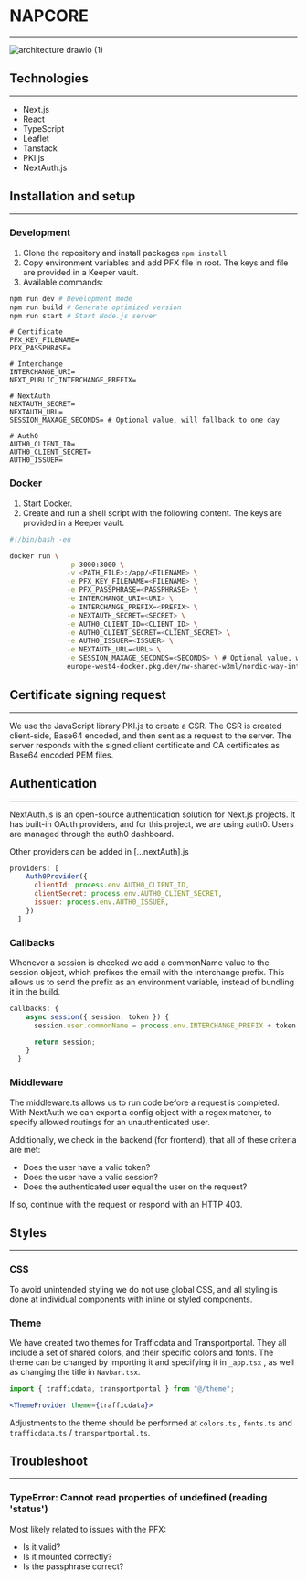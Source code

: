 # NAPCORE

---

![architecture drawio (1)](https://github.com/NordicWayInterchange/napcore-frontend/assets/127298906/88333580-19a0-4404-bb15-28c50d0304f5)

## Technologies

---

- Next.js
- React
- TypeScript
- Leaflet
- Tanstack
- PKI.js
- NextAuth.js

## Installation and setup

---

### Development

1. Clone the repository and install packages `npm install`
2. Copy environment variables and add PFX file in root. The keys and file are provided in a Keeper vault.
3. Available commands:

```bash
npm run dev # Development mode
npm run build # Generate optimized version
npm run start # Start Node.js server
```

```
# Certificate
PFX_KEY_FILENAME=
PFX_PASSPHRASE=

# Interchange
INTERCHANGE_URI=
NEXT_PUBLIC_INTERCHANGE_PREFIX=

# NextAuth
NEXTAUTH_SECRET=
NEXTAUTH_URL=
SESSION_MAXAGE_SECONDS= # Optional value, will fallback to one day

# Auth0
AUTH0_CLIENT_ID=
AUTH0_CLIENT_SECRET=
AUTH0_ISSUER=
```

### Docker

1. Start Docker.
2. Create and run a shell script with the following content. The keys are provided in a Keeper vault.

```bash
#!/bin/bash -eu

docker run \
              -p 3000:3000 \
              -v <PATH_FILE>:/app/<FILENAME> \
              -e PFX_KEY_FILENAME=<FILENAME> \
              -e PFX_PASSPHRASE=<PASSPHRASE> \
              -e INTERCHANGE_URI=<URI> \
              -e INTERCHANGE_PREFIX=<PREFIX> \
              -e NEXTAUTH_SECRET=<SECRET> \
              -e AUTH0_CLIENT_ID=<CLIENT_ID> \
              -e AUTH0_CLIENT_SECRET=<CLIENT_SECRET> \
              -e AUTH0_ISSUER=<ISSUER> \
              -e NEXTAUTH_URL=<URL> \
              -e SESSION_MAXAGE_SECONDS=<SECONDS> \ # Optional value, will fallback to one day
              europe-west4-docker.pkg.dev/nw-shared-w3ml/nordic-way-interchange/napcore-frontend:1.0
```

## Certificate signing request

---

We use the JavaScript library PKI.js to create a CSR. The CSR is created client-side, Base64 encoded, and then sent as a request to the server. The server responds with the signed client certificate and CA certificates as Base64 encoded PEM files.

## Authentication

---

NextAuth.js is an open-source authentication solution for Next.js projects. It has built-in OAuth providers, and for this project, we are using auth0. Users are managed through the auth0 dashboard.

Other providers can be added in […nextAuth].js

```jsx
providers: [
    Auth0Provider({
      clientId: process.env.AUTH0_CLIENT_ID,
      clientSecret: process.env.AUTH0_CLIENT_SECRET,
      issuer: process.env.AUTH0_ISSUER,
    })
  ]
```

### Callbacks

Whenever a session is checked we add a commonName value to the session object, which prefixes the email with the interchange prefix.
This allows us to send the prefix as an environment variable, instead of bundling it in the build.

```jsx
callbacks: {
    async session({ session, token }) {
      session.user.commonName = process.env.INTERCHANGE_PREFIX + token.email;

      return session;
    }
  }
```

### Middleware

The middleware.ts allows us to run code before a request is completed. With NextAuth we can export a config object with a regex matcher, to specify allowed routings for an unauthenticated user.

Additionally, we check in the backend (for frontend), that all of these criteria are met:

- Does the user have a valid token?
- Does the user have a valid session?
- Does the authenticated user equal the user on the request?

If so, continue with the request or respond with an HTTP 403.

## Styles

---

### CSS

To avoid unintended styling we do not use global CSS, and all styling is done at individual components with inline or styled components.

### Theme

We have created two themes for Trafficdata and Transportportal. They all include a set of shared colors, and their specific colors and fonts. The theme can be changed by importing it and specifying it
in `_app.tsx` , as well as changing the title in `Navbar.tsx`.

```jsx
import { trafficdata, transportportal } from "@/theme";

<ThemeProvider theme={trafficdata}>
```

Adjustments to the theme should be performed at `colors.ts` , `fonts.ts` and `trafficdata.ts` / `transportportal.ts`.

## Troubleshoot

---

### TypeError: Cannot read properties of undefined (reading 'status')
Most likely related to issues with the PFX:
- Is it valid?
- Is it mounted correctly?
- Is the passphrase correct?